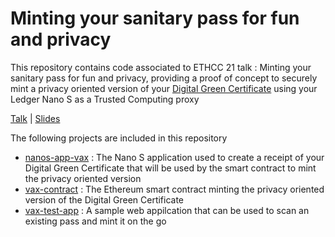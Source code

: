 # Minting your sanitary pass for fun and privacy


This repository contains code associated to ETHCC 21 talk : Minting your sanitary pass for fun and privacy, providing a proof of concept to securely mint a privacy oriented version of your [Digital Green Certificate](https://github.com/eu-digital-green-certificates/dgc-overview) using your Ledger Nano S as a Trusted Computing proxy

[Talk](https://youtu.be/L_FmIWuwXco) | [Slides](https://www.hardwarewallet.com/tmp/EthCC%204%20-%20Fun%20with%20sanitary%20pass_2.pdf)

The following projects are included in this repository 

* [nanos-app-vax](tree/master/nanos-app-vax/) : The Nano S application used to create a receipt of your Digital Green Certificate that will be used by the smart contract to mint the privacy oriented version
* [vax-contract](tree/master/vax-contract/) : The Ethereum smart contract minting the privacy oriented version of the Digital Green Certificate
* [vax-test-app](tree/master/vax-test-app/) : A sample web appilcation that can be used to scan an existing pass and mint it on the go

